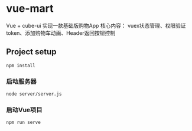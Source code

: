# vue-mart

 Vue + cube-ui 实现一款基础版购物App
 核心内容： vuex状态管理、权限验证token、添加购物车动画、Header返回按钮控制

## Project setup
```
npm install
```

### 启动服务器
```
node server/server.js
```
### 启动Vue项目
```
npm run serve
```
